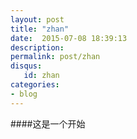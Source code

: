 ```yaml
---
layout: post
title: "zhan"
date:  2015-07-08 18:39:13
description: 
permalink: post/zhan
disqus:
   id: zhan
categories:
- blog
---
```


####这是一个开始
